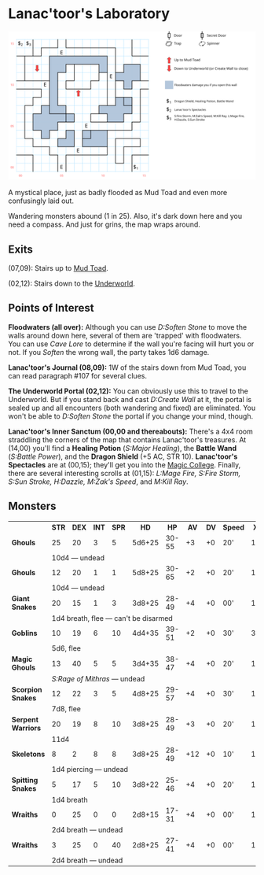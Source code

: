 # Lanac'toor's Laboratory

![map](lanactoor.svg)

A mystical place, just as badly flooded as Mud Toad and even more confusingly laid out.

Wandering monsters abound (1 in 25). Also, it's dark down here and you need a compass. And just for grins, the map wraps around.

## Exits

(07,09): Stairs up to [Mud Toad](mud-toad.md).

(02,12): Stairs down to the [Underworld](magan-underworld.md).

## Points of Interest

**Floodwaters (all over):** Although you can use *D:Soften Stone* to move the walls around down here, several of them are 'trapped' with floodwaters. You can use *Cave Lore* to determine if the wall you're facing will hurt you or not. If you *Soften* the wrong wall, the party takes 1d6 damage.

**Lanac'toor's Journal (08,09):** 1W of the stairs down from Mud Toad, you can read paragraph #107 for several clues.

**The Underworld Portal (02,12):** You can obviously use this to travel to the Underworld. But if you stand back and cast *D:Create Wall* at it, the portal is sealed up and all encounters (both wandering and fixed) are eliminated. You won't be able to *D:Soften Stone* the portal if you change your mind, though.

**Lanac'toor's Inner Sanctum (00,00 and thereabouts):** There's a 4x4 room straddling the corners of the map that contains Lanac'toor's treasures. At (14,00) you'll find a **Healing Potion** (*S:Major Healing*), the **Battle Wand** (*S:Battle Power*), and the **Dragon Shield** (+5 AC, STR 10). **Lanac'toor's Spectacles** are at (00,15); they'll get you into the [Magic College](magic-college.md). Finally, there are several interesting scrolls at (01,15): *L:Mage Fire, S:Fire Storm, S:Sun Stroke, H:Dazzle, M:Zak's Speed*, and *M:Kill Ray*.

## Monsters

<table>
  <tr>
    <th></th>
    <th>STR</th>
    <th>DEX</th>
    <th>INT</th>
    <th>SPR</th>
    <th>HD</th>
    <th>HP</th>
    <th>AV</th>
    <th>DV</th>
    <th>Speed</th>
    <th>XP</th>
  </tr>
  <tr>
    <td><b>Ghouls</b></td>
    <td>25</td>
    <td>20</td>
    <td>3</td>
    <td>5</td>
    <td>5d6+25</td>
    <td>30-55</td>
    <td>+3</td>
    <td>+0</td>
    <td>20'</td>
    <td>150</td>
  </tr><tr>
    <td></td>
    <td colspan="10">10d4 — undead</td>
  </tr>
  <tr>
    <td><b>Ghouls</b></td>
    <td>12</td>
    <td>20</td>
    <td>1</td>
    <td>1</td>
    <td>5d8+25</td>
    <td>30-65</td>
    <td>+2</td>
    <td>+0</td>
    <td>20'</td>
    <td>150</td>
  </tr><tr>
    <td></td>
    <td colspan="10">10d4 — undead</td>
  </tr>
  <tr>
    <td><b>Giant Snakes</b></td>
    <td>20</td>
    <td>15</td>
    <td>1</td>
    <td>3</td>
    <td>3d8+25</td>
    <td>28-49</td>
    <td>+4</td>
    <td>+0</td>
    <td>00'</td>
    <td>150</td>
  </tr><tr>
    <td></td>
    <td colspan="10">1d4 breath, flee — can't be disarmed</td>
  </tr>
  <tr>
    <td><b>Goblins</b></td>
    <td>10</td>
    <td>19</td>
    <td>6</td>
    <td>10</td>
    <td>4d4+35</td>
    <td>39-51</td>
    <td>+2</td>
    <td>+0</td>
    <td>30'</td>
    <td>30</td>
  </tr><tr>
    <td></td>
    <td colspan="10">5d6, flee</td>
  </tr>
  <tr>
    <td><b>Magic Ghouls</b></td>
    <td>13</td>
    <td>40</td>
    <td>5</td>
    <td>5</td>
    <td>3d4+35</td>
    <td>38-47</td>
    <td>+4</td>
    <td>+0</td>
    <td>20'</td>
    <td>190</td>
  </tr><tr>
    <td></td>
    <td colspan="10"><i>S:Rage of Mithras</i> — undead</td>
  </tr>
  <tr>
    <td><b>Scorpion Snakes</b></td>
    <td>12</td>
    <td>22</td>
    <td>3</td>
    <td>5</td>
    <td>4d8+25</td>
    <td>29-57</td>
    <td>+4</td>
    <td>+0</td>
    <td>30'</td>
    <td>150</td>
  </tr><tr>
    <td></td>
    <td colspan="10">7d8, flee</td>
  </tr>
  <tr>
    <td><b>Serpent Warriors</b></td>
    <td>20</td>
    <td>19</td>
    <td>8</td>
    <td>10</td>
    <td>3d8+25</td>
    <td>28-49</td>
    <td>+3</td>
    <td>+0</td>
    <td>20'</td>
    <td>140</td>
  </tr><tr>
    <td></td>
    <td colspan="10">11d4</td>
  </tr>
  <tr>
    <td><b>Skeletons</b></td>
    <td>8</td>
    <td>2</td>
    <td>8</td>
    <td>8</td>
    <td>3d8+25</td>
    <td>28-49</td>
    <td>+12</td>
    <td>+0</td>
    <td>10'</td>
    <td>170</td>
  </tr><tr>
    <td></td>
    <td colspan="10">1d4 piercing — undead</td>
  </tr>
  <tr>
    <td><b>Spitting Snakes</b></td>
    <td>5</td>
    <td>17</td>
    <td>5</td>
    <td>10</td>
    <td>3d8+22</td>
    <td>25-46</td>
    <td>+4</td>
    <td>+0</td>
    <td>20'</td>
    <td>150</td>
  </tr><tr>
    <td></td>
    <td colspan="10">1d4 breath</td>
  </tr>
  <tr>
    <td><b>Wraiths</b></td>
    <td>0</td>
    <td>25</td>
    <td>0</td>
    <td>0</td>
    <td>2d8+15</td>
    <td>17-31</td>
    <td>+4</td>
    <td>+0</td>
    <td>00'</td>
    <td>170</td>
  </tr><tr>
    <td></td>
    <td colspan="10">2d4 breath — undead</td>
  </tr>
  <tr>
    <td><b>Wraiths</b></td>
    <td>3</td>
    <td>25</td>
    <td>0</td>
    <td>40</td>
    <td>2d8+25</td>
    <td>27-41</td>
    <td>+4</td>
    <td>+0</td>
    <td>00'</td>
    <td>180</td>
  </tr><tr>
    <td></td>
    <td colspan="10">2d4 breath — undead</td>
  </tr
</table>


